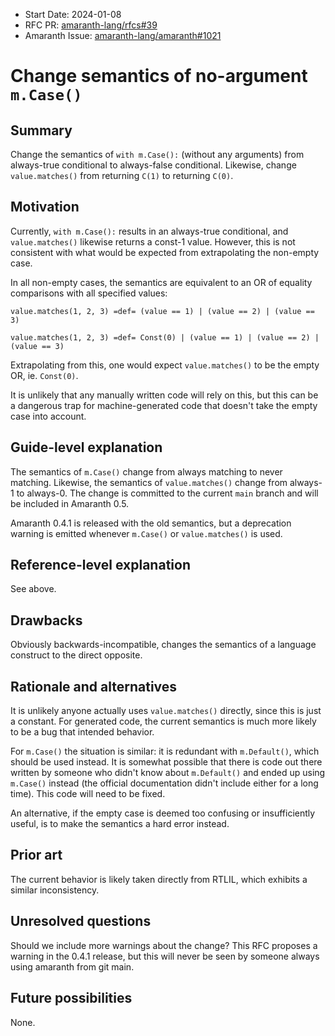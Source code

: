 - Start Date: 2024-01-08
- RFC PR: [amaranth-lang/rfcs#39](https://github.com/amaranth-lang/rfcs/pull/39)
- Amaranth Issue: [amaranth-lang/amaranth#1021](https://github.com/amaranth-lang/amaranth/issues/1021)

# Change semantics of no-argument `m.Case()`

## Summary
[summary]: #summary

Change the semantics of `with m.Case():` (without any arguments) from always-true conditional to always-false conditional. Likewise, change `value.matches()` from returning `C(1)` to returning `C(0)`.

## Motivation
[motivation]: #motivation

Currently, `with m.Case():` results in an always-true conditional, and `value.matches()` likewise returns a const-1 value. However, this is not consistent with what would be expected from extrapolating the non-empty case.

In all non-empty cases, the semantics are equivalent to an OR of equality comparisons with all specified values:

`value.matches(1, 2, 3) =def= (value == 1) | (value == 2) | (value == 3)`

`value.matches(1, 2, 3) =def= Const(0) | (value == 1) | (value == 2) | (value == 3)`

Extrapolating from this, one would expect `value.matches()` to be the empty OR, ie. `Const(0)`.

It is unlikely that any manually written code will rely on this, but this can be a dangerous trap for machine-generated code that doesn't take the empty case into account.

## Guide-level explanation
[guide-level-explanation]: #guide-level-explanation

The semantics of `m.Case()` change from always matching to never matching. Likewise, the semantics of `value.matches()` change from always-1 to always-0. The change is committed to the current `main` branch and will be included in Amaranth 0.5.

Amaranth 0.4.1 is released with the old semantics, but a deprecation warning is emitted whenever `m.Case()` or `value.matches()` is used.

## Reference-level explanation
[reference-level-explanation]: #reference-level-explanation

See above.

## Drawbacks
[drawbacks]: #drawbacks

Obviously backwards-incompatible, changes the semantics of a language construct to the direct opposite.

## Rationale and alternatives
[rationale-and-alternatives]: #rationale-and-alternatives

It is unlikely anyone actually uses `value.matches()` directly, since this is just a constant. For generated code, the current semantics is much more likely to be a bug that intended behavior.

For `m.Case()` the situation is similar: it is redundant with `m.Default()`, which should be used instead. It is somewhat possible that there is code out there written by someone who didn't know about `m.Default()` and ended up using `m.Case()` instead (the official documentation didn't include either for a long time). This code will need to be fixed.

An alternative, if the empty case is deemed too confusing or insufficiently useful, is to make the semantics a hard error instead.

## Prior art
[prior-art]: #prior-art

The current behavior is likely taken directly from RTLIL, which exhibits a similar inconsistency.

## Unresolved questions
[unresolved-questions]: #unresolved-questions

Should we include more warnings about the change? This RFC proposes a warning in the 0.4.1 release, but this will never be seen by someone always using amaranth from git main.

## Future possibilities
[future-possibilities]: #future-possibilities

None.
